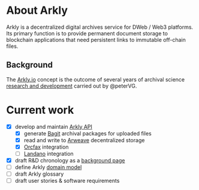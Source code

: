 # About Arkly
Arkly is a decentralized digital archives service for DWeb / Web3 platforms. 
Its primary function is to provide permanent document storage to blockchain applications that need persistent links to immutable off-chain files. 

## Background
The [Arkly.io](https://arkly.io/about/) concept is the outcome of several years of archival science [research and development](background.md) carried out by @peterVG.


# Current work


- [x] develop and maintain [Arkly API](https://api.arkly.io/docs)
   - [x] generate [Bagit](https://datatracker.ietf.org/doc/html/rfc8493) archival packages for uploaded files
   - [x] read and write to [Arweave](https://arweave.org) decentralized storage
   - [x] [Orcfax](https://orcfax.io) integration
   - [ ] [Landano](https://landano.io) integration 
- [x] draft R&D chronology as a [background page](background.md)
- [ ] define Arkly [domain model](domain.md)
- [ ] draft Arkly glossary
- [ ] draft user stories & software requirements
